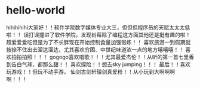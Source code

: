 # hello-world
hihihihihi大家好！！软件学院数字媒体专业大三，但但但程序员的天赋太太太低啦！！
误打误撞进了软件学院，发现树莓除了编程这方面其他还是挺有趣的啦！
超爱爱爱吃但是为了不长胖现在开始控制食量加强锻炼！！
喜欢旅游一到假期就按捺不住出去溜达溜达，尤其喜欢穷困、中世纪味道浓一点的地方嘻嘻嘻！！
喜欢拍拍拍照！！！
gogogo喜欢唱歌！！！尤其最爱杰伦！！从听的第一首七里香到告白气球，都那么甜！！
喜欢探险！！想去sky jumping！！！
最后！！喜欢玩游戏！！但玩不动手游。
仙剑古剑轩辕剑真爱粉！！从小玩到大啊啊啊啊！！！

